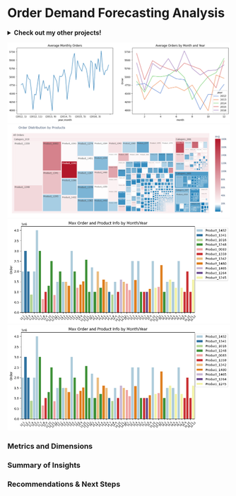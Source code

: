 # Order Demand Forecasting Analysis

<details>
<summary><b>Check out my other projects!</b></summary>
  
[Movie Recommender](https://github.com/lexie21/movierecommender)

[Loan Defaulter](https://github.com/lexie21/loandefaulter)

</details>

![Alt Text](https://github.com/lexie21/demandforecasting/blob/main/avg_order_series.png)
![Alt Text](https://github.com/lexie21/demandforecasting/blob/main/treemap%20orders.png)
![Alt Text](https://github.com/lexie21/demandforecasting/blob/main/max_product.png)
![Alt Text](https://github.com/lexie21/demandforecasting/blob/main/max_product.png)


<h3>Metrics and Dimensions</h3>


<h3>Summary of Insights</h3>

<h3>Recommendations & Next Steps</h3>
